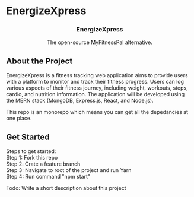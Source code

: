 # EnergizeXpress



<h3 align="center">EnergizeXpress</h3>

  <p align="center">
    The open-source MyFitnessPal alternative.
    <br />
  </p>
</p>

## About the Project
EnergizeXpress is a fitness tracking web application aims to provide users with a platform to monitor and track their fitness progress. Users can log various aspects of their fitness journey, including weight, workouts, steps, cardio, and nutrition information. The application will be developed using the MERN stack (MongoDB, Express.js, React, and Node.js).


This repo is an monorepo which means you can get all the depedancies at one place.

## Get Started
Steps to get started:  
Step 1: Fork this repo  
Step 2: Crate a feature branch  
Step 3: Navigate to root of the project and run Yarn  
Step 4: Run command "npm start"  

Todo: Write a short description about this project

